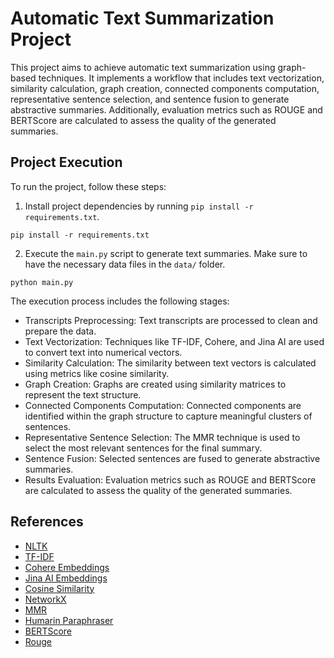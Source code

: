 # Automatic Text Summarization Project

This project aims to achieve automatic text summarization using graph-based techniques. It implements a workflow that includes text vectorization, similarity calculation, graph creation, connected components computation, representative sentence selection, and sentence fusion to generate abstractive summaries. Additionally, evaluation metrics such as ROUGE and BERTScore are calculated to assess the quality of the generated summaries.

## Project Execution

To run the project, follow these steps:

1. Install project dependencies by running `pip install -r requirements.txt`.
   
```
pip install -r requirements.txt
```
2. Execute the `main.py` script to generate text summaries. Make sure to have the necessary data files in the `data/` folder.

```
python main.py
```

The execution process includes the following stages:

- Transcripts Preprocessing: Text transcripts are processed to clean and prepare the data.
- Text Vectorization: Techniques like TF-IDF, Cohere, and Jina AI are used to convert text into numerical vectors.
- Similarity Calculation: The similarity between text vectors is calculated using metrics like cosine similarity.
- Graph Creation: Graphs are created using similarity matrices to represent the text structure.
- Connected Components Computation: Connected components are identified within the graph structure to capture meaningful clusters of sentences.
- Representative Sentence Selection: The MMR technique is used to select the most relevant sentences for the final summary.
- Sentence Fusion: Selected sentences are fused to generate abstractive summaries.
- Results Evaluation: Evaluation metrics such as ROUGE and BERTScore are calculated to assess the quality of the generated summaries.

## References
* [NLTK](https://www.nltk.org/)
* [TF-IDF](https://scikit-learn.org/stable/modules/generated/sklearn.feature_extraction.text.TfidfVectorizer.html)
* [Cohere Embeddings](https://docs.cohere.com/docs/embeddings)
* [Jina AI Embeddings](https://huggingface.co/jinaai/jina-embeddings-v2-base-en)
* [Cosine Similarity](https://scikit-learn.org/stable/modules/generated/sklearn.metrics.pairwise.cosine_similarity.html)
* [NetworkX](https://github.com/networkx/networkx)
* [MMR](https://medium.com/tech-that-works/maximal-marginal-relevance-to-rerank-results-in-unsupervised-keyphrase-extraction-22d95015c7c5)
* [Humarin Paraphraser](https://huggingface.co/humarin/chatgpt_paraphraser_on_T5_base)
* [BERTScore](https://github.com/Tiiiger/bert_score)
* [Rouge](https://pypi.org/project/rouge/)







